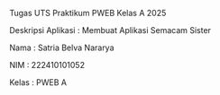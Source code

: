 Tugas UTS Praktikum PWEB Kelas A 2025

Deskripsi Aplikasi : Membuat Aplikasi Semacam Sister

Nama : Satria Belva Nararya

NIM  : 222410101052  

Kelas : PWEB A